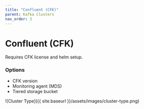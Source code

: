 ```yaml
---
title: "Confluent (CFK)"
parent: Kafka Clusters
nav_order: 3
---
```


# Confluent (CFK)

Requires CFK license and helm setup.

### Options

- CFK version
- Monitoring agent (MDS)
- Tiered storage bucket

![Cluster Type]({{ site.baseurl }}/assets/images/cluster-type.png) 
